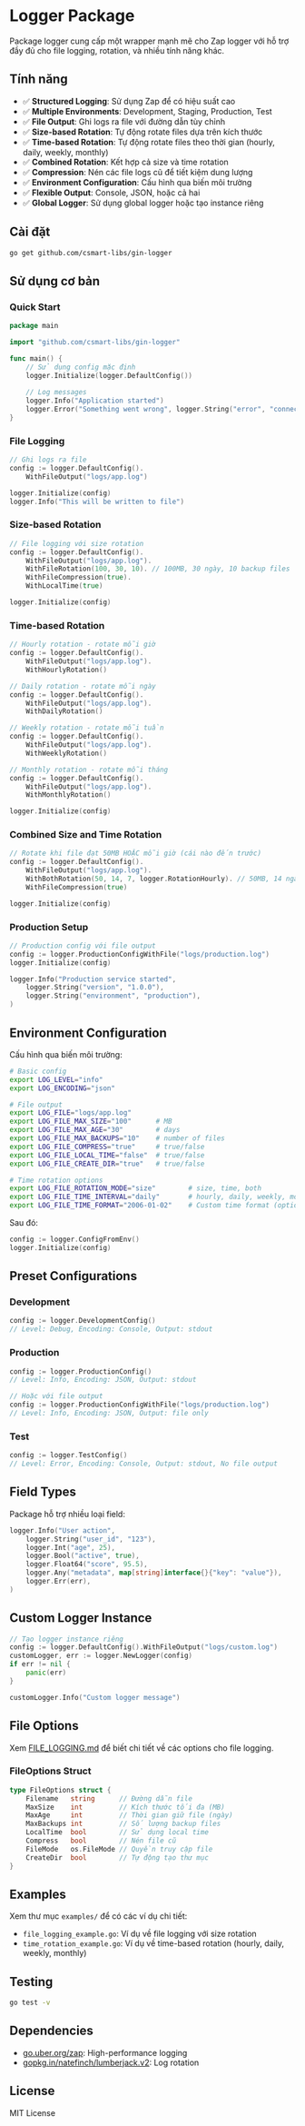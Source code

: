 # Logger Package

Package logger cung cấp một wrapper mạnh mẽ cho Zap logger với hỗ trợ đầy đủ cho file logging, rotation, và nhiều tính năng khác.

## Tính năng

- ✅ **Structured Logging**: Sử dụng Zap để có hiệu suất cao
- ✅ **Multiple Environments**: Development, Staging, Production, Test
- ✅ **File Output**: Ghi logs ra file với đường dẫn tùy chỉnh
- ✅ **Size-based Rotation**: Tự động rotate files dựa trên kích thước
- ✅ **Time-based Rotation**: Tự động rotate files theo thời gian (hourly, daily, weekly, monthly)
- ✅ **Combined Rotation**: Kết hợp cả size và time rotation
- ✅ **Compression**: Nén các file logs cũ để tiết kiệm dung lượng
- ✅ **Environment Configuration**: Cấu hình qua biến môi trường
- ✅ **Flexible Output**: Console, JSON, hoặc cả hai
- ✅ **Global Logger**: Sử dụng global logger hoặc tạo instance riêng

## Cài đặt

```bash
go get github.com/csmart-libs/gin-logger
```

## Sử dụng cơ bản

### Quick Start

```go
package main

import "github.com/csmart-libs/gin-logger"

func main() {
    // Sử dụng config mặc định
    logger.Initialize(logger.DefaultConfig())
    
    // Log messages
    logger.Info("Application started")
    logger.Error("Something went wrong", logger.String("error", "connection failed"))
}
```

### File Logging

```go
// Ghi logs ra file
config := logger.DefaultConfig().
    WithFileOutput("logs/app.log")

logger.Initialize(config)
logger.Info("This will be written to file")
```

### Size-based Rotation

```go
// File logging với size rotation
config := logger.DefaultConfig().
    WithFileOutput("logs/app.log").
    WithFileRotation(100, 30, 10). // 100MB, 30 ngày, 10 backup files
    WithFileCompression(true).
    WithLocalTime(true)

logger.Initialize(config)
```

### Time-based Rotation

```go
// Hourly rotation - rotate mỗi giờ
config := logger.DefaultConfig().
    WithFileOutput("logs/app.log").
    WithHourlyRotation()

// Daily rotation - rotate mỗi ngày
config := logger.DefaultConfig().
    WithFileOutput("logs/app.log").
    WithDailyRotation()

// Weekly rotation - rotate mỗi tuần
config := logger.DefaultConfig().
    WithFileOutput("logs/app.log").
    WithWeeklyRotation()

// Monthly rotation - rotate mỗi tháng
config := logger.DefaultConfig().
    WithFileOutput("logs/app.log").
    WithMonthlyRotation()

logger.Initialize(config)
```

### Combined Size and Time Rotation

```go
// Rotate khi file đạt 50MB HOẶC mỗi giờ (cái nào đến trước)
config := logger.DefaultConfig().
    WithFileOutput("logs/app.log").
    WithBothRotation(50, 14, 7, logger.RotationHourly). // 50MB, 14 ngày, 7 backups, hourly
    WithFileCompression(true)

logger.Initialize(config)
```

### Production Setup

```go
// Production config với file output
config := logger.ProductionConfigWithFile("logs/production.log")
logger.Initialize(config)

logger.Info("Production service started",
    logger.String("version", "1.0.0"),
    logger.String("environment", "production"),
)
```

## Environment Configuration

Cấu hình qua biến môi trường:

```bash
# Basic config
export LOG_LEVEL="info"
export LOG_ENCODING="json"

# File output
export LOG_FILE="logs/app.log"
export LOG_FILE_MAX_SIZE="100"      # MB
export LOG_FILE_MAX_AGE="30"        # days
export LOG_FILE_MAX_BACKUPS="10"    # number of files
export LOG_FILE_COMPRESS="true"     # true/false
export LOG_FILE_LOCAL_TIME="false"  # true/false
export LOG_FILE_CREATE_DIR="true"   # true/false

# Time rotation options
export LOG_FILE_ROTATION_MODE="size"        # size, time, both
export LOG_FILE_TIME_INTERVAL="daily"       # hourly, daily, weekly, monthly
export LOG_FILE_TIME_FORMAT="2006-01-02"    # Custom time format (optional)
```

Sau đó:

```go
config := logger.ConfigFromEnv()
logger.Initialize(config)
```

## Preset Configurations

### Development

```go
config := logger.DevelopmentConfig()
// Level: Debug, Encoding: Console, Output: stdout
```

### Production

```go
config := logger.ProductionConfig()
// Level: Info, Encoding: JSON, Output: stdout

// Hoặc với file output
config := logger.ProductionConfigWithFile("logs/production.log")
// Level: Info, Encoding: JSON, Output: file only
```

### Test

```go
config := logger.TestConfig()
// Level: Error, Encoding: Console, Output: stdout, No file output
```

## Field Types

Package hỗ trợ nhiều loại field:

```go
logger.Info("User action",
    logger.String("user_id", "123"),
    logger.Int("age", 25),
    logger.Bool("active", true),
    logger.Float64("score", 95.5),
    logger.Any("metadata", map[string]interface{}{"key": "value"}),
    logger.Err(err),
)
```

## Custom Logger Instance

```go
// Tạo logger instance riêng
config := logger.DefaultConfig().WithFileOutput("logs/custom.log")
customLogger, err := logger.NewLogger(config)
if err != nil {
    panic(err)
}

customLogger.Info("Custom logger message")
```

## File Options

Xem [FILE_LOGGING.md](FILE_LOGGING.md) để biết chi tiết về các options cho file logging.

### FileOptions Struct

```go
type FileOptions struct {
    Filename   string      // Đường dẫn file
    MaxSize    int         // Kích thước tối đa (MB)
    MaxAge     int         // Thời gian giữ file (ngày)
    MaxBackups int         // Số lượng backup files
    LocalTime  bool        // Sử dụng local time
    Compress   bool        // Nén file cũ
    FileMode   os.FileMode // Quyền truy cập file
    CreateDir  bool        // Tự động tạo thư mục
}
```

## Examples

Xem thư mục `examples/` để có các ví dụ chi tiết:

- `file_logging_example.go`: Ví dụ về file logging với size rotation
- `time_rotation_example.go`: Ví dụ về time-based rotation (hourly, daily, weekly, monthly)

## Testing

```bash
go test -v
```

## Dependencies

- [go.uber.org/zap](https://github.com/uber-go/zap): High-performance logging
- [gopkg.in/natefinch/lumberjack.v2](https://github.com/natefinch/lumberjack): Log rotation

## License

MIT License

